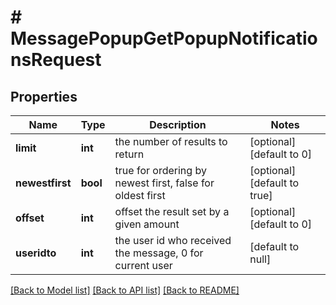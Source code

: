 # # MessagePopupGetPopupNotificationsRequest

## Properties

Name | Type | Description | Notes
------------ | ------------- | ------------- | -------------
**limit** | **int** | the number of results to return | [optional] [default to 0]
**newestfirst** | **bool** | true for ordering by newest first, false for oldest first | [optional] [default to true]
**offset** | **int** | offset the result set by a given amount | [optional] [default to 0]
**useridto** | **int** | the user id who received the message, 0 for current user | [default to null]

[[Back to Model list]](../../README.md#models) [[Back to API list]](../../README.md#endpoints) [[Back to README]](../../README.md)
